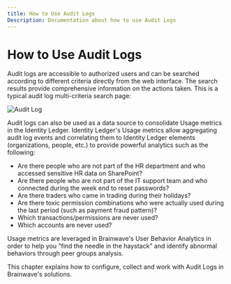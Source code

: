 ```yaml
---
title: How to Use Audit Logs
Description: Documentation about how to use Audit Logs
---
```


# How to Use Audit Logs

Audit logs are accessible to authorized users and can be searched according to different criteria directly from the web interface. The search results provide comprehensive information on the actions taken.
This is a typical audit log multi-criteria search page:

![Audit Log](../audit-logs/images/1.png "Audit Log")

Audit logs can also be used as a data source to consolidate Usage metrics in the Identity Ledger.
Identity Ledger's Usage metrics allow aggregating audit log events and correlating them to Identity Ledger elements (organizations, people, etc.) to provide powerful analytics such as the following:   

- Are there people who are not part of the HR department and who accessed sensitive HR data on SharePoint?
- Are there people who are not part of the IT support team and who connected during the week end to reset passwords?
- Are there traders who came in trading during their holidays?
- Are there toxic permission combinations who were actually used during the last period (such as payment fraud pattern)?
- Which transactions/permissions are never used?
- Which accounts are never used?

Usage metrics are leveraged in Brainwave's User Behavior Analytics in order to help you "find the needle in the haystack" and identify abnormal behaviors through peer groups analysis.   

This chapter explains how to configure, collect and work with Audit Logs in Brainwave's solutions.

<!-- # Included chapters

## Chapter content

- [Configuring the database for Audit Logs](igrc-platform/audit-logs/setting-up-audit-logs.md)   
- [Collecting Audit Logs](igrc-platform/audit-logs/collecting-audit-logs.md)   
- [Working with Audit Logs](igrc-platform/audit-logs/working-with-audit-logs.md)    -->